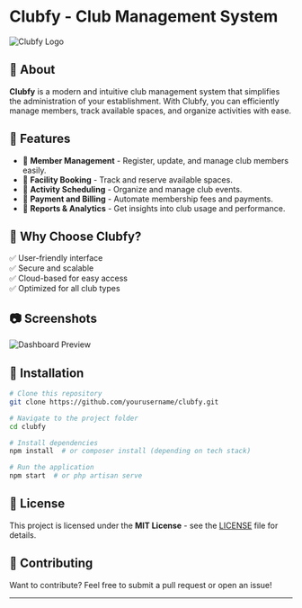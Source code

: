 # Clubfy - Club Management System

![Clubfy Logo](https://via.placeholder.com/600x200?text=Clubfy+Logo)

## 📌 About
**Clubfy** is a modern and intuitive club management system that simplifies the administration of your establishment. With Clubfy, you can efficiently manage members, track available spaces, and organize activities with ease.

## 🚀 Features
- 🔹 **Member Management** - Register, update, and manage club members easily.
- 🔹 **Facility Booking** - Track and reserve available spaces.
- 🔹 **Activity Scheduling** - Organize and manage club events.
- 🔹 **Payment and Billing** - Automate membership fees and payments.
- 🔹 **Reports & Analytics** - Get insights into club usage and performance.

## 🎯 Why Choose Clubfy?
✅ User-friendly interface  
✅ Secure and scalable  
✅ Cloud-based for easy access  
✅ Optimized for all club types  

## 📷 Screenshots
![Dashboard Preview](https://via.placeholder.com/800x400?text=Dashboard+Preview)

## 🔧 Installation
```bash
# Clone this repository
git clone https://github.com/yourusername/clubfy.git

# Navigate to the project folder
cd clubfy

# Install dependencies
npm install  # or composer install (depending on tech stack)

# Run the application
npm start  # or php artisan serve
```

## 📄 License
This project is licensed under the **MIT License** - see the [LICENSE](LICENSE) file for details.

## 🤝 Contributing
Want to contribute? Feel free to submit a pull request or open an issue!

---
